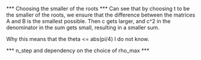 *** Choosing the smaller of the roots ***
Can see that by choosing t to be the smaller of the roots, we ensure that the
difference between the matrices A and B is the smallest possible. Then c gets
larger, and c^2 in the denominator in the sum gets small, resulting in a smaller
sum. 

Why this means that the theta <= abs(pi/4) I do not know.

*** n_step and dependency on the choice of rho_max ***

